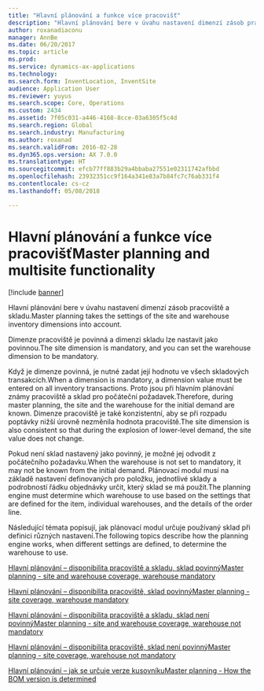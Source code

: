 ```yaml
---
title: "Hlavní plánování a funkce více pracovišť"
description: "Hlavní plánování bere v úvahu nastavení dimenzí zásob pracoviště a skladu."
author: roxanadiaconu
manager: AnnBe
ms.date: 06/20/2017
ms.topic: article
ms.prod: 
ms.service: dynamics-ax-applications
ms.technology: 
ms.search.form: InventLocation, InventSite
audience: Application User
ms.reviewer: yuyus
ms.search.scope: Core, Operations
ms.custom: 2434
ms.assetid: 7f05c031-a446-4168-8cce-03a6305f5c4d
ms.search.region: Global
ms.search.industry: Manufacturing
ms.author: roxanad
ms.search.validFrom: 2016-02-28
ms.dyn365.ops.version: AX 7.0.0
ms.translationtype: HT
ms.sourcegitcommit: efcb77ff883b29a4bbaba27551e02311742afbbd
ms.openlocfilehash: 23932351cc9f164a341e83a7b84fc7c76ab331f4
ms.contentlocale: cs-cz
ms.lasthandoff: 05/08/2018

---
```


# <a name="master-planning-and-multisite-functionality"></a><span data-ttu-id="1aeee-103">Hlavní plánování a funkce více pracovišť</span><span class="sxs-lookup"><span data-stu-id="1aeee-103">Master planning and multisite functionality</span></span>

[!include [banner](../includes/banner.md)]

<span data-ttu-id="1aeee-104">Hlavní plánování bere v úvahu nastavení dimenzí zásob pracoviště a skladu.</span><span class="sxs-lookup"><span data-stu-id="1aeee-104">Master planning takes the settings of the site and warehouse inventory dimensions into account.</span></span> 

<span data-ttu-id="1aeee-105">Dimenze pracoviště je povinná a dimenzi skladu lze nastavit jako povinnou.</span><span class="sxs-lookup"><span data-stu-id="1aeee-105">The site dimension is mandatory, and you can set the warehouse dimension to be mandatory.</span></span>

<span data-ttu-id="1aeee-106">Když je dimenze povinná, je nutné zadat její hodnotu ve všech skladových transakcích.</span><span class="sxs-lookup"><span data-stu-id="1aeee-106">When a dimension is mandatory, a dimension value must be entered on all inventory transactions.</span></span> <span data-ttu-id="1aeee-107">Proto jsou při hlavním plánování známy pracoviště a sklad pro počáteční požadavek.</span><span class="sxs-lookup"><span data-stu-id="1aeee-107">Therefore, during master planning, the site and the warehouse for the initial demand are known.</span></span> <span data-ttu-id="1aeee-108">Dimenze pracoviště je také konzistentní, aby se při rozpadu poptávky nižší úrovně nezměnila hodnota pracoviště.</span><span class="sxs-lookup"><span data-stu-id="1aeee-108">The site dimension is also consistent so that during the explosion of lower-level demand, the site value does not change.</span></span>

<span data-ttu-id="1aeee-109">Pokud není sklad nastavený jako povinný, je možné jej odvodit z počátečního požadavku.</span><span class="sxs-lookup"><span data-stu-id="1aeee-109">When the warehouse is not set to mandatory, it may not be known from the initial demand.</span></span> <span data-ttu-id="1aeee-110">Plánovací modul musí na základě nastavení definovaných pro položku, jednotlivé sklady a podrobností řádku objednávky určit, který sklad se má použít.</span><span class="sxs-lookup"><span data-stu-id="1aeee-110">The planning engine must determine which warehouse to use based on the settings that are defined for the item, individual warehouses, and the details of the order line.</span></span>

<span data-ttu-id="1aeee-111">Následující témata popisují, jak plánovací modul určuje používaný sklad při definici různých nastavení.</span><span class="sxs-lookup"><span data-stu-id="1aeee-111">The following topics describe how the planning engine works, when different settings are defined, to determine the warehouse to use.</span></span>

[<span data-ttu-id="1aeee-112">Hlavní plánování – disponibilita pracoviště a skladu, sklad povinný</span><span class="sxs-lookup"><span data-stu-id="1aeee-112">Master planning - site and warehouse coverage, warehouse mandatory</span></span>](master-plan-site-warehouse-coverage-warehouse-mandatory.md)

[<span data-ttu-id="1aeee-113">Hlavní plánování – disponibilita pracoviště, sklad povinný</span><span class="sxs-lookup"><span data-stu-id="1aeee-113">Master planning - site coverage, warehouse mandatory</span></span>](master-plan-site-coverage-warehouse-mandatory.md)

[<span data-ttu-id="1aeee-114">Hlavní plánování – disponibilita pracoviště a skladu, sklad není povinný</span><span class="sxs-lookup"><span data-stu-id="1aeee-114">Master planning - site and warehouse coverage, warehouse not mandatory</span></span>](master-plan-site-warehouse-coverage-warehouse-not-mandatory.md)

[<span data-ttu-id="1aeee-115">Hlavní plánování – disponibilita pracoviště, sklad není povinný</span><span class="sxs-lookup"><span data-stu-id="1aeee-115">Master planning - site coverage, warehouse not mandatory</span></span>](master-plan-site-coverage-warehouse-not-mandatory.md)

[<span data-ttu-id="1aeee-116">Hlavní plánování – jak se určuje verze kusovníku</span><span class="sxs-lookup"><span data-stu-id="1aeee-116">Master planning - How the BOM version is determined</span></span>](master-plan-bom-version-determined.md)




